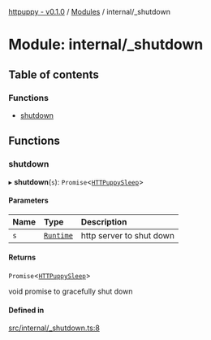 [httpuppy - v0.1.0](../README.md) / [Modules](../modules.md) / internal/\_shutdown

# Module: internal/\_shutdown

## Table of contents

### Functions

- [shutdown](internal__shutdown.md#shutdown)

## Functions

### shutdown

▸ **shutdown**(`s`): `Promise`<[`HTTPuppySleep`](types_server.md#httpuppysleep)\>

#### Parameters

| Name | Type | Description |
| :------ | :------ | :------ |
| `s` | [`Runtime`](../interfaces/types_server.Runtime.md) | http server to shut down |

#### Returns

`Promise`<[`HTTPuppySleep`](types_server.md#httpuppysleep)\>

void promise to gracefully shut down

#### Defined in

[src/internal/_shutdown.ts:8](https://github.com/abschill/httpuppy/blob/a85d5bb/src/internal/_shutdown.ts#L8)
